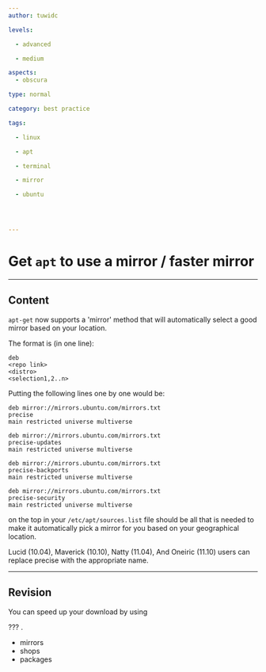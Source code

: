 ```yaml
---
author: tuwidc

levels:

  - advanced

  - medium

aspects:
  - obscura

type: normal

category: best practice

tags:

  - linux

  - apt

  - terminal

  - mirror

  - ubuntu




---
```


# Get `apt` to use a mirror / faster mirror

---
## Content

`apt-get` now supports a 'mirror' method that will automatically select a good mirror based on your location. 

The format is (in one line):
```
deb
<repo link>
<distro>
<selection1,2..n>

```
Putting the following lines one by one would be:
```
deb mirror://mirrors.ubuntu.com/mirrors.txt 
precise 
main restricted universe multiverse

deb mirror://mirrors.ubuntu.com/mirrors.txt 
precise-updates 
main restricted universe multiverse

deb mirror://mirrors.ubuntu.com/mirrors.txt 
precise-backports 
main restricted universe multiverse

deb mirror://mirrors.ubuntu.com/mirrors.txt 
precise-security 
main restricted universe multiverse
```

on the top in your `/etc/apt/sources.list` file should be all that is needed to make it automatically pick a mirror for you based on your geographical location.

Lucid (10.04), Maverick (10.10), Natty (11.04), And Oneiric (11.10) users can replace precise with the appropriate name.

---
## Revision

You can speed up your download by using 

??? .

* mirrors
* shops
* packages

 
 
 
